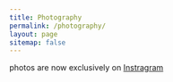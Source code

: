 ```yaml
---
title: Photography
permalink: /photography/
layout: page
sitemap: false
---
```


photos are now exclusively on [Instragram](https://www.instagram.com/johndlloyd/) 

